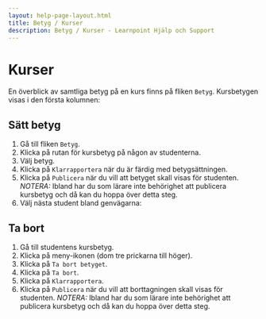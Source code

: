 ```yaml
---
layout: help-page-layout.html
title: Betyg / Kurser
description: Betyg / Kurser - Learnpoint Hjälp och Support
---
```


# Kurser

<!-- only-in-swedish.html -->

En överblick av samtliga betyg på en kurs finns på fliken `Betyg`. Kursbetygen visas i den första kolumnen:

<!-- desktop-screenshot.html, { src: "_assets/course-grades-in-gradebook.png", alt: "Kursbetyg på betygsfliken", theme: "light" } -->


## Sätt betyg

1. Gå till fliken `Betyg`.
2. Klicka på rutan för kursbetyg på någon av studenterna.
3. Välj betyg.
4. Klicka på `Klarrapportera` när du är färdig med betygsättningen.
5. Klicka på `Publicera` när du vill att betyget skall visas för studenten. *NOTERA:* Ibland har du som lärare inte behörighet att publicera kursbetyg och då kan du hoppa över detta steg.
6. Välj nästa student bland genvägarna:

<!-- desktop-recording.html, { src: "_assets/grade-course.mp4", alt: "Betygsätt kurs", theme: "light" } -->


## Ta bort

1. Gå till studentens kursbetyg.
2. Klicka på meny-ikonen (dom tre prickarna till höger).
3. Klicka på `Ta bort betyget`.
4. Klicka på `Ta bort`.
5. Klicka på `Klarrapportera`.
6. Klicka på `Publicera` när du vill att borttagningen skall visas för studenten. *NOTERA:* Ibland har du som lärare inte behörighet att publicera kursbetyg och då kan du hoppa över detta steg.

<!-- desktop-recording.html, { src: "_assets/delete-course-grade.mp4", alt: "Ta bort kursbetyg", theme: "light" } -->
